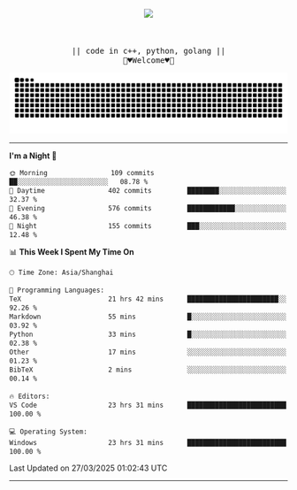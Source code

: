 <p align="center"><img src="https://i.imgur.com/A6bWGFl.gif"/></p>

<p align="center">
  <br />
  <samp>
<!--     I'm Loomione :wave:
    <br />
    I love delving deep into the intricacies of computer systems to understand how they work and how to make them work better
    <br />
    "Embrace the challenge, code your dreams, and commit to excellence"
    <br> -->
                  <br> || code in c++, python, golang || <br>
                             🌼♥️Welcome♥️🥰
  </samp>
</p> 
<div align="center">
<picture>
  <source media="(prefers-color-scheme: dark)" srcset="https://raw.githubusercontent.com/Loomione/Loomione/output/github-contribution-grid-snake-dark.svg">
  <source media="(prefers-color-scheme: light)" srcset="https://raw.githubusercontent.com/Loomione/Loomione/output/github-contribution-grid-snake.svg">
  <img alt="github contribution grid snake animation" src="https://raw.githubusercontent.com/Loomione/Loomione/output/github-contribution-grid-snake.svg">
</picture>
</div>

-------

<!--START_SECTION:waka-->
**I'm a Night 🦉** 

```text
🌞 Morning                109 commits         ██░░░░░░░░░░░░░░░░░░░░░░░   08.78 % 
🌆 Daytime                402 commits         ████████░░░░░░░░░░░░░░░░░   32.37 % 
🌃 Evening                576 commits         ████████████░░░░░░░░░░░░░   46.38 % 
🌙 Night                  155 commits         ███░░░░░░░░░░░░░░░░░░░░░░   12.48 % 
```


📊 **This Week I Spent My Time On** 

```text
🕑︎ Time Zone: Asia/Shanghai

💬 Programming Languages: 
TeX                      21 hrs 42 mins      ███████████████████████░░   92.26 % 
Markdown                 55 mins             █░░░░░░░░░░░░░░░░░░░░░░░░   03.92 % 
Python                   33 mins             █░░░░░░░░░░░░░░░░░░░░░░░░   02.38 % 
Other                    17 mins             ░░░░░░░░░░░░░░░░░░░░░░░░░   01.23 % 
BibTeX                   2 mins              ░░░░░░░░░░░░░░░░░░░░░░░░░   00.14 % 

🔥 Editors: 
VS Code                  23 hrs 31 mins      █████████████████████████   100.00 % 

💻 Operating System: 
Windows                  23 hrs 31 mins      █████████████████████████   100.00 % 
```


 Last Updated on 27/03/2025 01:02:43 UTC
<!--END_SECTION:waka-->
-------




